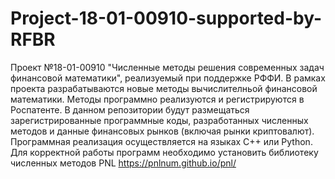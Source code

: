 # Project-18-01-00910-supported-by-RFBR
Проект №18-01-00910 "Численные методы решения современных задач финансовой математики", реализуемый при поддержке РФФИ.
В рамках проекта разрабатываются новые методы вычислителньой финансовой математики. Методы программно реализуются и регистрируются в Роспатенте. В данном репозитории будут размещаться зарегистрированные программные коды, разработанных численных методов и данные финансовых рынков (включая рынки криптовалют).
Программная реализация осуществляется на языках С++ или Python.
Для корректной работы программ необходимо установить библиотеку численных методов PNL https://pnlnum.github.io/pnl/
